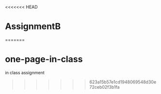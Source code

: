 <<<<<<< HEAD
# AssignmentB
=======
# one-page-in-class
in class assignment
>>>>>>> 623a15b57e1cd1948069548d30e72ceb02f3b1fa
